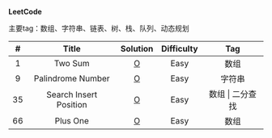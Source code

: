 **LeetCode**

主要tag：数组、字符串、链表、树、栈、队列、动态规划

|  #   |  Title  |        Solution        | Difficulty | Tag  |
| :--: | :-----: | :--------------------: | :--------: | :--: |
|  1   | Two Sum | [O](Solution/1.Two_Sum.md) |    Easy    | 数组 |
|  9 | Palindrome Number | [O](Solution/9.Palindrome_Number) |    Easy    | 字符串 |
| 35 | Search Insert Position | [O](Solution/35._Search_Insert_Position.md) | Easy | 数组 \| 二分查找 |
|  66 | Plus One | [O](Solution/66.Plus_One.md) |    Easy    | 数组 |

